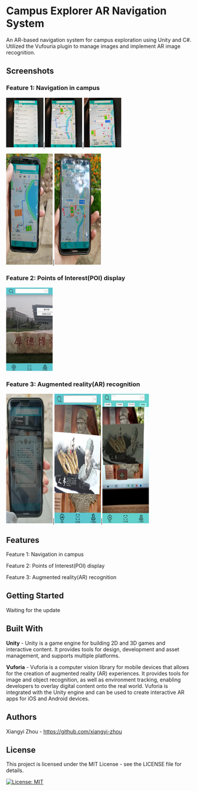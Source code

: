 # Campus Explorer AR Navigation System
An AR-based navigation system for campus exploration using Unity and C#. Utilized the Vufouria plugin to manage images and implement AR image recognition.

## Screenshots

### Feature 1: Navigation in campus
  <img src="images/navigation-1.jpg" style="width: 20%">|<img src="images/navigation-2.jpg" style="width: 20%">|<img src="images/navigation-3.jpg" style="width: 20%">

  <img src="images/navigation-outdoor1.png" style="width: 25%" height=300px>|<img src="images/navigation-outdoor2.png" style="width: 25%" height=300px>

### Feature 2: Points of Interest(POI) display
<img src="images/poi-display-1.png" style="width:25%;" >

### Feature 3: Augmented reality(AR) recognition 
<img src="images/ar-recognition-picture.png" style="width: 25%" height=350px>|<img src="images/ar-recognition-video.png" style="width: 25%" height=350px>|<img src="images/ar-recognition-video2.png" style="width: 25%;" height=350px>


## Features
Feature 1: Navigation in campus

Feature 2: Points of Interest(POI) display

Feature 3: Augmented reality(AR) recognition 

## Getting Started
Waiting for the update

## Built With
**Unity** - Unity is a game engine for building 2D and 3D games and interactive content. It provides tools for design, development and asset management, and supports multiple platforms.

**Vuforia** - Vuforia is a computer vision library for mobile devices that allows for the creation of augmented reality (AR) experiences. It provides tools for image and object recognition, as well as environment tracking, enabling developers to overlay digital content onto the real world. Vuforia is integrated with the Unity engine and can be used to create interactive AR apps for iOS and Android devices.
## Authors
Xiangyi Zhou - https://github.com/xiangyi-zhou
## License
This project is licensed under the MIT License - see the LICENSE file for details.

[![License: MIT](https://img.shields.io/badge/License-MIT-yellow.svg)](https://opensource.org/licenses/MIT)
